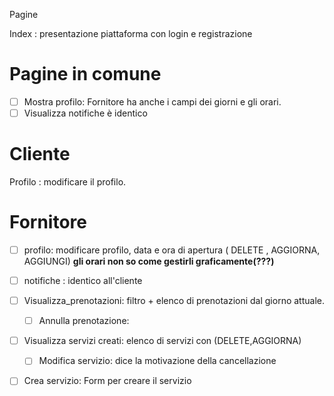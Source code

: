 Pagine

Index :  presentazione piattaforma  con login e registrazione

# Pagine in comune

* [ ] Mostra profilo: Fornitore ha anche i campi dei giorni e gli orari.
* [ ] Visualizza notifiche è identico

# Cliente

Profilo : modificare il profilo.

# Fornitore

* [ ] profilo: modificare profilo, data e ora di apertura ( DELETE , AGGIORNA, AGGIUNGI) **gli orari non so come gestirli graficamente(???)**
* [ ] notifiche : identico all'cliente
* [ ] Visualizza_prenotazioni: filtro + elenco di prenotazioni dal giorno attuale.

  * [ ] Annulla prenotazione:
* [ ] Visualizza servizi creati: elenco di servizi con (DELETE,AGGIORNA)

  * [ ] Modifica servizio: dice la motivazione della cancellazione
* [ ] Crea servizio: Form per creare il servizio
